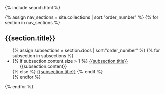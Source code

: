 <div markdown="1" class="pb-docs__navbar">
  {% include search.html %}

  {% assign nav_sections = site.collections | sort:"order_number" %}
  {% for section in nav_sections %}
  <h2>{{section.title}}</h2>
  <ul>
    {% assign subsections = section.docs | sort:"order_number" %}
    {% for subsection in subsections %}
      <li>
        {% if subsection.content.size > 1 %}
          <a class="pb-docs__navbar__item pb-docs__navbar__collapse__toggle" href="{{subsection.url}}">{{subsection.title}}</a>
          <ul markdown="1" class="pb-docs__navbar__collapse__items">
            {{subsection.content}}
          </ul>
        {% else %}
          <a class="pb-docs__navbar__item" href="{{subsection.url}}">{{subsection.title}}</a>
        {% endif %}
      </li>
    {% endfor %}
  </ul>
  {% endfor %}
</div>
